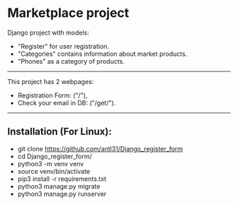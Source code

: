 # Marketplace project
Django project with models:
* "Register" for user registration.
* "Categories" contains information about market products.
* "Phones" as a category of products.
***
This project has 2 webpages:
* Registration Form: ("/"),
* Check your email in DB: ("/get/").
***
## Installation (For Linux):
* git clone https://github.com/antl31/Django_register_form
* cd Django_register_form/
* python3 -m venv venv
* source venv/bin/activate
* pip3 install -r requirements.txt
* python3 manage.py migrate
* python3 manage.py runserver
